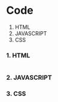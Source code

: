 # Code  
  1) HTML
  2) JAVASCRIPT
  3) CSS


### 1. HTML  
```html

```

### 2. JAVASCRIPT  


### 3. CSS

